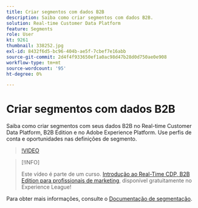 ```yaml
---
title: Criar segmentos com dados B2B
description: Saiba como criar segmentos com dados B2B.
solution: Real-time Customer Data Platform
feature: Segments
role: User
kt: 9261
thumbnail: 338252.jpg
exl-id: 8432f6d5-bc96-404b-ae5f-7cbef7e16abb
source-git-commit: 2d4f4f933650ef1a0ac98d47b28d0d750ae0e908
workflow-type: tm+mt
source-wordcount: '95'
ht-degree: 0%

---
```


# Criar segmentos com dados B2B

Saiba como criar segmentos com seus dados B2B no Real-time Customer Data Platform, B2B Edition e no Adobe Experience Platform. Use perfis de conta e oportunidades nas definições de segmento.

>[!VIDEO](https://video.tv.adobe.com/v/338252?quality=12&learn=on)

>[!INFO]
>
> Este vídeo é parte de um curso. [Introdução ao Real-Time CDP, B2B Edition para profissionais de marketing](https://experienceleague.adobe.com/?recommended=ExperiencePlatform-U-1-2021.rtcdp.b2b), disponível gratuitamente no Experience League!

Para obter mais informações, consulte o [Documentação de segmentação](https://experienceleague.adobe.com/docs/experience-platform/rtcdp/profile/profile-browse.html).
